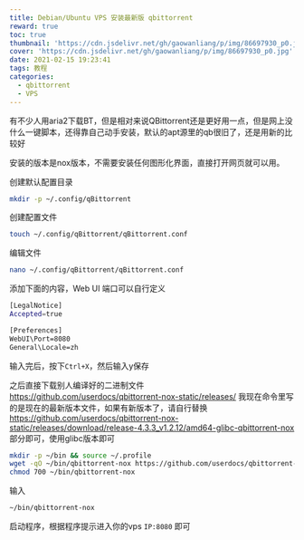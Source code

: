 ```yaml
---
title: Debian/Ubuntu VPS 安装最新版 qbittorrent
reward: true
toc: true
thumbnail: 'https://cdn.jsdelivr.net/gh/gaowanliang/p/img/86697930_p0.jpg'
cover: 'https://cdn.jsdelivr.net/gh/gaowanliang/p/img/86697930_p0.jpg'
date: 2021-02-15 19:23:41
tags: 教程
categories:
  - qbittorrent
  - VPS
---
```

有不少人用aria2下载BT，但是相对来说QBittorrent还是更好用一点，但是网上没什么一键脚本，还得靠自己动手安装，默认的apt源里的qb很旧了，还是用新的比较好

安装的版本是nox版本，不需要安装任何图形化界面，直接打开网页就可以用。

创建默认配置目录
```bash
mkdir -p ~/.config/qBittorrent
```
创建配置文件
```bash
touch ~/.config/qBittorrent/qBittorrent.conf
```

编辑文件
```bash
nano ~/.config/qBittorrent/qBittorrent.conf
```

添加下面的内容，Web UI 端口可以自行定义

```bash
[LegalNotice]
Accepted=true

[Preferences]
WebUI\Port=8080
General\Locale=zh
```

输入完后，按下`Ctrl+X`，然后输入y保存

之后直接下载别人编译好的二进制文件
https://github.com/userdocs/qbittorrent-nox-static/releases/
我现在命令里写的是现在的最新版本文件，如果有新版本了，请自行替换 https://github.com/userdocs/qbittorrent-nox-static/releases/download/release-4.3.3_v1.2.12/amd64-glibc-qbittorrent-nox 部分即可，使用glibc版本即可

```bash
mkdir -p ~/bin && source ~/.profile
wget -qO ~/bin/qbittorrent-nox https://github.com/userdocs/qbittorrent-nox-static/releases/download/release-4.3.3_v1.2.12/amd64-glibc-qbittorrent-nox
chmod 700 ~/bin/qbittorrent-nox
```
输入

```bash
~/bin/qbittorrent-nox
```

启动程序，根据程序提示进入你的vps `IP:8080` 即可